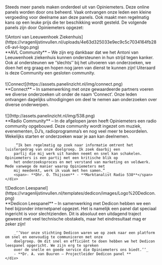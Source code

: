 Steeds meer panels maken onderdeel uit van Opiniemeters. Deze online panels worden door ons beheerd. Vaak ontvangen onze leden een kleine vergoeding voor deelname aan deze panels. Ook maakt men regelmatig kans op een leuke prijs die ter beschikking wordt gesteld. De volgende panels zijn door Opiniemeters opgezet:
<div style="margin-bottom:20px">
    <div class="col-sm-3 text-center">![Antoni van Leeuwenhoek
        Ziekenhuis](https://vragenlijstinvullen.nl/uploads/4e63d325033e9ec9c5c7034164fb28c6-avl-logo.png)
    </div>
    <div class="col-sm-9">
        **AVL Community** – We zijn erg dankbaar dat we het Antoni van Leeuwenhoek ziekenhuis kunnen ondersteunen in hun
        strijd tegen kanker. Ook al ondersteunen we ‘’slechts’’ bij het uitvoeren van onderzoeken, we doen het erg graag
        en
        hopen nog jaren van dienst te kunnen zijn! Uiteraard is deze Community een gesloten community.
    </div>
</div>
<div style="margin-bottom:20px">
    <div class="col-sm-3 text-center">![Connect](https://assets.panelinzicht.nl/img/connect.png)</div>
    <div class="col-sm-9">
        **Connect** – In samenwerking met onze gewaardeerde partners voeren we diverse onderzoeken uit onder de naam
        ‘Connect’. Onze leden ontvangen dagelijks uitnodigingen om deel te nemen aan onderzoeken over diverse
        onderwerpen.
    </div>
</div>
<div style="margin-bottom:20px">
    <div class="col-sm-3 text-center">![](http://assets.panelinzicht.nl/img/538.png)</div>
    <div class="col-sm-9">
        **Radio Community** – In de afgelopen jaren heeft Opiniemeters een radio community opgebouwd. Deze community
        wordt ingezet om muziek, evenementen, DJ’s, radioprogramma’s en nog veel meer te beoordelen. Wekelijks starten
        er onderzoeken waar je aan kan deelnemen. 

        _“Ik ben regelmatig op zoek naar informatie omtrent het luistergedrag van onze doelgroep. Ik zoek daarbij een
        partij die mij werk uit handen neemt en snel kan schakelen. Opiniemeters is een partij met een kritische blik op
        het onderzoeksproces en met verstand van marketing en veldwerk. Mede vanwege de manier waarop Opiniemeters met
        mij meedenkt, werk ik vaak met hen samen.” _
        <span>- **Dhr. O. Thijssen** - **Marktanalist Radio 538**</span>
    </div>
</div>
<div style="margin-bottom:20px">
    <div class="col-sm-3 text-center">![Dedicon Leespanel](https://vragenlijstinvullen.nl/templates/dedicon/images/Logo%20Dedicon.png)
    </div>
    <div class="col-sm-9">
        **Dedicon Leespanel** – In samenwerking met Dedicon hebben we een heel bijzonder
        internetpanel opgezet. Het is namelijk een panel dat speciaal ingericht is voor slechtzienden. Dit is absoluut
        een uitdagend traject geweest met veel technische obstakels, maar het eindresultaat mag er zeker zijn!

        _‘’Voor onze stichting Dedicon waren we op zoek naar een platform om snel en eenvoudig te communiceren met onze
        doelgroep. Om dit snel en efficiënt te doen hebben we het Dedicon leespanel opgericht. We zijn erg te spreken
        over de snelle en goede service die Opiniemeters ons biedt.’’_
        - **Dr. A. van Buuren – Projectleider Dedicon panel **
    </div>
</div>